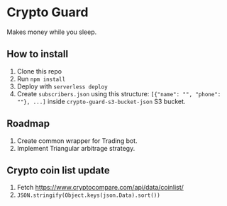 # Crypto Guard

Makes money while you sleep.

## How to install

1. Clone this repo
2. Run `npm install`
3. Deploy with `serverless deploy`
4. Create `subscribers.json` using this structure: `[{"name": "", "phone": ""}, ...]` inside `crypto-guard-s3-bucket-json` S3 bucket.

## Roadmap

1. Create common wrapper for Trading bot.
2. Implement Triangular arbitrage strategy.

## Crypto coin list update

1. Fetch https://www.cryptocompare.com/api/data/coinlist/
2. `JSON.stringify(Object.keys(json.Data).sort())`
